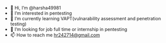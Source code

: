 - 👋 Hi, I’m @harsha49981
- 👀 I’m interested in pentesting
- 🌱 I’m currently learning VAPT(vulnarability assessment and penetration testing)
- 💞️ I’m looking for job full time or internship in pentesting
- 📫 How to reach me hr242714@gmail.com

<!---
harsha49981/harsha49981 is a ✨ special ✨ repository because its `README.md` (this file) appears on your GitHub profile.
You can click the Preview link to take a look at your changes.
--->
